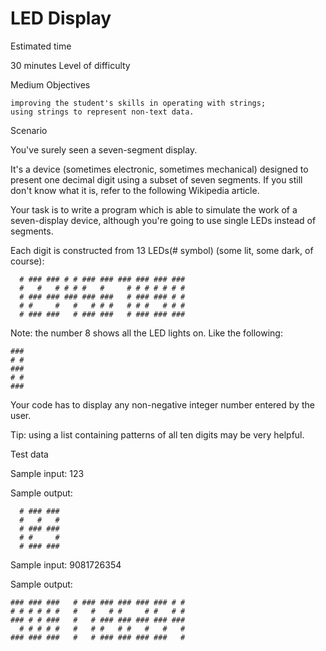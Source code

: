 # LED Display

Estimated time

30 minutes
Level of difficulty

Medium
Objectives

    improving the student's skills in operating with strings;
    using strings to represent non-text data.

Scenario

You've surely seen a seven-segment display.

It's a device (sometimes electronic, sometimes mechanical) designed to present one decimal digit using a subset of seven segments. If you still don't know what it is, refer to the following Wikipedia article.

Your task is to write a program which is able to simulate the work of a seven-display device, although you're going to use single LEDs instead of segments.

Each digit is constructed from 13 LEDs(# symbol) (some lit, some dark, of course):
```
  # ### ### # # ### ### ### ### ### ### 
  #   #   # # # #   #     # # # # # # # 
  # ### ### ### ### ###   # ### ### # # 
  # #     #   #   # # #   # # #   # # # 
  # ### ###   # ### ###   # ### ### ###
```

Note: the number 8 shows all the LED lights on. Like the following:
```
###
# #
###
# #
###
```


Your code has to display any non-negative integer number entered by the user.

Tip: using a list containing patterns of all ten digits may be very helpful.





Test data

Sample input:
123

Sample output:
```
  # ### ### 
  #   #   # 
  # ### ### 
  # #     # 
  # ### ### 
```

Sample input:
9081726354

Sample output:
```
### ### ###   # ### ### ### ### ### # # 
# # # # # #   #   #   # #     # #   # # 
### # # ###   #   # ### ### ### ### ### 
  # # # # #   #   # #   # #   #   #   # 
### ### ###   #   # ### ### ### ###   # 
```
